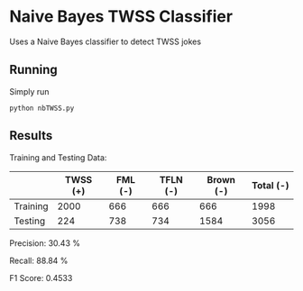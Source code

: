 # Naive Bayes TWSS Classifier

Uses a Naive Bayes classifier to detect TWSS jokes

## Running

Simply run

```
python nbTWSS.py
```

## Results

Training and Testing Data:

| | TWSS (+) | FML (-) | TFLN (-) | Brown (-) | Total (-) |
| --- | --- | --- | --- | --- | --- |
| Training | 2000 | 666 | 666 | 666 | 1998 |
| Testing | 224 | 738 | 734 | 1584 | 3056 |

Precision: 30.43 %

Recall: 88.84 %

F1 Score: 0.4533
